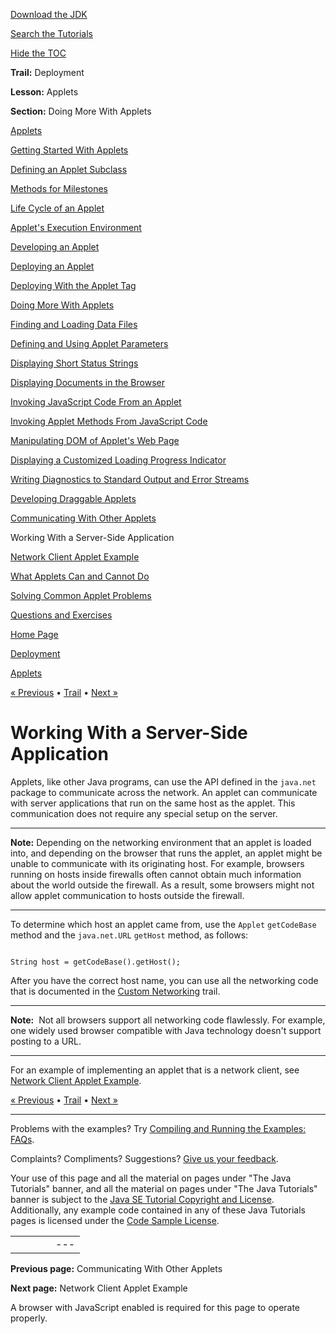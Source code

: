 [Download
the JDK](http://java.sun.com/javase/6/download.jsp)
  
[Search the
Tutorials](../../search.html)
  
[Hide the TOC](javascript:toggleLeft())

**Trail:** Deployment
  
**Lesson:** Applets
  
**Section:** Doing More With Applets

[Applets](index.html)

[Getting Started With Applets](getStarted.html)

[Defining an Applet Subclass](subclass.html)

[Methods for Milestones](appletMethods.html)

[Life Cycle of an Applet](lifeCycle.html)

[Applet's Execution Environment](appletExecutionEnv.html)

[Developing an Applet](developingApplet.html)

[Deploying an Applet](deployingApplet.html)

[Deploying With the Applet Tag](html.html)

[Doing More With Applets](doingMoreWithApplets.html)

[Finding and Loading Data Files](data.html)

[Defining and Using Applet Parameters](param.html)

[Displaying Short Status Strings](showStatus.html)

[Displaying Documents in the Browser](browser.html)

[Invoking JavaScript Code From an Applet](invokingJavaScriptFromApplet.html)

[Invoking Applet Methods From JavaScript Code](invokingAppletMethodsFromJavaScript.html)

[Manipulating DOM of Applet's Web Page](manipulatingDOMFromApplet.html)

[Displaying a Customized Loading Progress Indicator](customProgressIndicatorForApplet.html)

[Writing Diagnostics to Standard Output and Error Streams](stdout.html)

[Developing Draggable Applets](draggableApplet.html)

[Communicating With Other Applets](iac.html)

Working With a Server-Side Application

[Network Client Applet Example](clientExample.html)

[What Applets Can and Cannot Do](security.html)

[Solving Common Applet Problems](problemsindex.html)

[Questions and Exercises](QandE/questions.html)

[Home Page](../../index.html)
>
[Deployment](../index.html)
>
[Applets](index.html)

[« Previous](iac.html) • [Trail](../TOC.html) • [Next »](clientExample.html)

# Working With a Server-Side Application

Applets, like other Java programs,
can use the API defined in the `java.net` package
to communicate across the network.
An applet can communicate with server applications
that run on the same host as the applet. This communication does not require
any special setup on the server.

---

**Note:** Depending on the networking environment that
an applet is loaded into, and depending on the browser that
runs the applet, an applet might be unable to communicate
with its originating host. For example, browsers running on
hosts inside firewalls often cannot obtain much information about
the world outside the firewall. As a result, some browsers
might not allow applet communication to hosts outside the firewall.

---

To determine which host an applet came from,
use the `Applet` `getCodeBase` method
and the `java.net.URL` `getHost` method,
as follows:

```

String host = getCodeBase().getHost();

```

After you have the correct host name,
you can use all the networking code
that is documented in the
[Custom Networking](../../networking/index.html) trail.

---

**Note:** 
Not all browsers support all networking code flawlessly.
For example, one widely used browser compatible with
Java technology doesn't support posting to a URL.

---

For an example of implementing an applet that is a network client, see
[Network Client Applet Example](clientExample.html).

[« Previous](iac.html)
•
[Trail](../TOC.html)
•
[Next »](clientExample.html)

---

Problems with the examples? Try [Compiling and Running
the Examples: FAQs](../../information/run-examples.html).
  
Complaints? Compliments? Suggestions? [Give
us your feedback](http://download.oracle.com/javase/feedback.html).

Your use of this page and all the material on pages under "The Java Tutorials" banner,
and all the material on pages under "The Java Tutorials" banner is subject to the [Java SE Tutorial Copyright
and License](../../information/license.html).
Additionally, any example code contained in any of these Java
Tutorials pages is licensed under the
[Code
Sample License](http://developers.sun.com/license/berkeley_license.html).

|  |  |  |  |  |
| --- | --- | --- | --- | --- |
| |  |  | | --- | --- | | duke image | Oracle logo | | [About Oracle](http://www.oracle.com/us/corporate/index.html) | [Oracle Technology Network](http://www.oracle.com/technology/index.html) | [Terms of Service](https://www.samplecode.oracle.com/servlets/CompulsoryClickThrough?type=TermsOfService) | Copyright © 1995, 2011 Oracle and/or its affiliates. All rights reserved. |

**Previous page:** Communicating With Other Applets
  
**Next page:** Network Client Applet Example




A browser with JavaScript enabled is required for this page to operate properly.